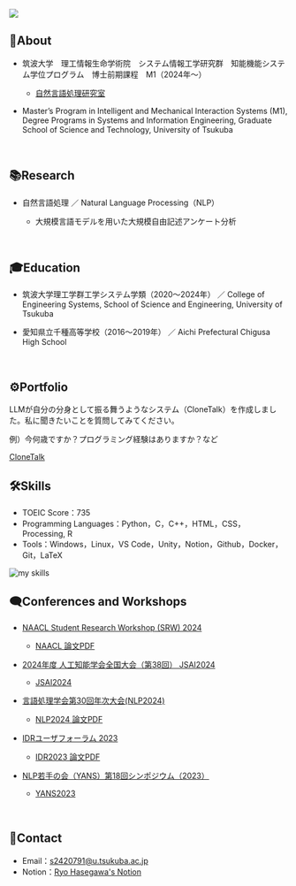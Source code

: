 ![](https://komarev.com/ghpvc/?username=R76H94&blue)

## 👤About

- 筑波大学　理工情報生命学術院　システム情報工学研究群　知能機能システム学位プログラム　博士前期課程　M1（2024年～）

  - [自然言語処理研究室]

- Master’s Program in Intelligent and Mechanical Interaction Systems (M1), Degree Programs in Systems and Information Engineering, Graduate School of Science and Technology, University of Tsukuba
<br>

## 📚Research

- 自然言語処理 ／ Natural Language Processing（NLP）

    - 大規模言語モデルを用いた大規模自由記述アンケート分析
<br>

## 🎓Education

- 筑波大学理工学群工学システム学類（2020～2024年） ／ College of Engineering Systems, School of Science and Engineering, University of Tsukuba

- 愛知県立千種高等学校（2016～2019年） ／ Aichi Prefectural Chigusa High School
<br>

## ⚙️Portfolio

LLMが自分の分身として振る舞うようなシステム（CloneTalk）を作成しました。私に聞きたいことを質問してみてください。

例）今何歳ですか？プログラミング経験はありますか？など

[CloneTalk](https://clonetalk.streamlit.app/)

## 🛠️Skills
- TOEIC Score：735
- Programming Languages：Python，C，C++，HTML，CSS，Processing, R
- Tools：Windows，Linux，VS Code，Unity，Notion，Github，Docker，Git，LaTeX
<img alt="my skills" src="https://skillicons.dev/icons?theme=dark&perline=7&i=python,c,cpp,html,css,docker,git,github,latex,linux,notion,processing,pytorch,r,sklearn,ubuntu,unity,vscode,windows" />
<br>

## 🗨️Conferences and Workshops

- [NAACL Student Research Workshop (SRW) 2024]

  - [NAACL 論文PDF]

- [2024年度 人工知能学会全国大会（第38回） JSAI2024]

  - [JSAI2024]

- [言語処理学会第30回年次大会(NLP2024)]

  - [NLP2024 論文PDF]

- [IDRユーザフォーラム 2023]

  - [IDR2023 論文PDF]

- [NLP若手の会（YANS）第18回シンポジウム（2023）]

  - [YANS2023]
<br>

## 📨Contact
- Email：s2420791@u.tsukuba.ac.jp
- Notion：[Ryo Hasegawa's Notion](https://functional-burglar-568.notion.site/Ryo-Hasegawa-4cbd1f3338864868a844f2891d415629?pvs=4)
<br>







[自然言語処理研究室]: http://nlp.iit.tsukuba.ac.jp/
[NAACL Student Research Workshop (SRW) 2024]: https://naacl2024-srw.github.io/
[NAACL 論文PDF]: https://aclanthology.org/2024.naacl-srw.26/
[2024年度 人工知能学会全国大会（第38回） JSAI2024]: https://www.ai-gakkai.or.jp/jsai2024/
[JSAI2024]: https://confit.atlas.jp/guide/event/jsai2024/subject/1J4-OS-10b-03/tables?cryptoId=
[言語処理学会第30回年次大会(NLP2024)]: https://www.anlp.jp/nlp2024/
[NLP2024 論文PDF]: https://www.anlp.jp/proceedings/annual_meeting/2024/pdf_dir/D9-5.pdf
[IDRユーザフォーラム 2023]: https://www.nii.ac.jp/dsc/idr/userforum/2023.html
[IDR2023 論文PDF]: https://www.nii.ac.jp/dsc/idr/userforum/poster/IDR-UF2023_P12.pdf
[NLP若手の会（YANS）第18回シンポジウム（2023）]: https://yans.anlp.jp/entry/yans2023
[YANS2023]: https://yans.anlp.jp/entry/yans2023program
